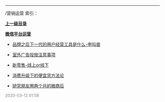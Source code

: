 
----

/营销运营 索引：


**[上一级目录]()**

**[微信平台运营](/营销运营/微信平台运营/)**

- [品牌之后下一代的用户经营工具是什么-李叫兽](/营销运营/品牌之后下一代的用户经营工具是什么-李叫兽)

- [室外广告投放注意事项](/营销运营/室外广告投放注意事项)

- [新零售-线上or线下](/营销运营/新零售-线上or线下)

- [消费升级下的便宜货方法论](/营销运营/消费升级下的便宜货方法论)

- [研究朋友圈两个月的微商后](/营销运营/研究朋友圈两个月的微商后)


<font size=2 color='grey'> 2020-03-12 01:58 </font>